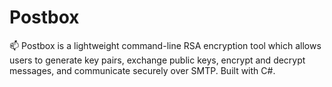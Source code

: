 # Postbox
📫 Postbox is a lightweight command-line RSA encryption tool which allows users to generate key pairs, exchange public keys, encrypt and decrypt messages, and communicate securely over SMTP. Built with C#. 
